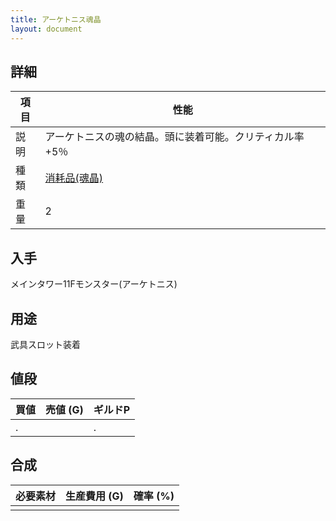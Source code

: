 ```yaml
---
title: アーケトニス魂晶
layout: document
---
```

## 詳細

|項目|性能|
|---|---|
|説明|アーケトニスの魂の結晶。頭に装着可能。クリティカル率+5％|
|種類|[消耗品(魂晶)](消耗品(魂晶))|
|重量|2|

## 入手

メインタワー11Fモンスター(アーケトニス)

## 用途

武具スロット装着

## 値段

|買値|売値 (G)|ギルドP|
|---|---|---|
|.||.|

## 合成

|必要素材|生産費用 (G)|確率 (%)|
|---|---|---|
||||

